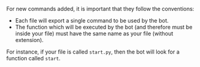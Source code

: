 For new commands added, it is important that they follow the conventions:
- Each file will export a single command to be used by the bot.
- The function which will be executed by the bot (and therefore must be inside
your file) must have the same name as your file (without extension).

For instance, if your file is called `start.py`, then the bot will look for
a function called `start`.
